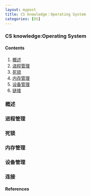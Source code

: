 ```yaml
---
layout: mypost
title: CS knowledge：Operating System
categories: [OS]
---
```



### CS knowledge:Operating System

#### Contents
 1. [概述](#1)
 2. [进程管理](#2)
 3. [死锁](#3)
 4. [内存管理](#4)
 5. [设备管理](#5)
 6. [链接](#6)

<h3 id="1">概述</h3>

<h3 id="2">进程管理</h3>

<h3 id="3">死锁</h3>

<h3 id="4">内存管理</h3>

<h3 id="5">设备管理</h3>

<h3 id="6">连接</h3>

#### References

